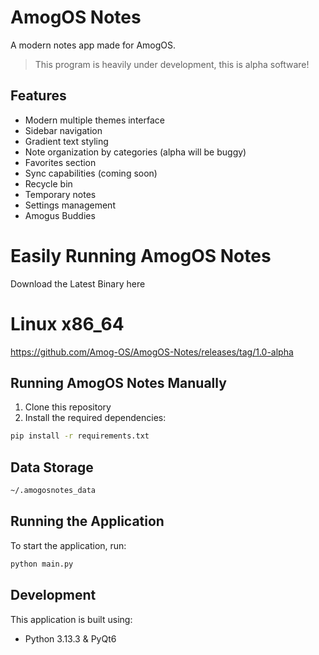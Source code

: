 # AmogOS Notes

A modern notes app made for AmogOS.

> This program is heavily under development, this is alpha software!

## Features

- Modern multiple themes interface
- Sidebar navigation
- Gradient text styling
- Note organization by categories (alpha will be buggy)
- Favorites section
- Sync capabilities (coming soon)
- Recycle bin
- Temporary notes
- Settings management
- Amogus Buddies

# Easily Running AmogOS Notes

Download the Latest Binary here

# Linux x86_64
https://github.com/Amog-OS/AmogOS-Notes/releases/tag/1.0-alpha

## Running AmogOS Notes Manually

1. Clone this repository
2. Install the required dependencies:
```bash
pip install -r requirements.txt
```

## Data Storage

```bash
~/.amogosnotes_data
```

## Running the Application

To start the application, run:
```bash
python main.py
```

## Development

This application is built using:
- Python 3.13.3 & PyQt6
  

